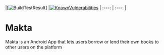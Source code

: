 |[![BuildTestResult](https://travis-ci.org/Davidodari/Makta.svg?branch=master)]
|[![KnownVulnerabilities](https://snyk.io/test/github/Davidodari/Makta/badge.svg)](https://snyk.io/test/github/Davidodari/Makta)
| :---: | :---: |
# Makta
Makta is an Android App that lets users borrow or lend their own books to other users on the platform